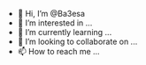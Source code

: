 - 👋 Hi, I’m @Ba3esa
- 👀 I’m interested in ...
- 🌱 I’m currently learning ...
- 💞️ I’m looking to collaborate on ...
- 📫 How to reach me ...

<!---
Ba3esa/Ba3esa is a ✨ special ✨ repository because its `README.md` (this file) appears on your GitHub profile.
You can click the Preview link to take a look at your changes.
--->
